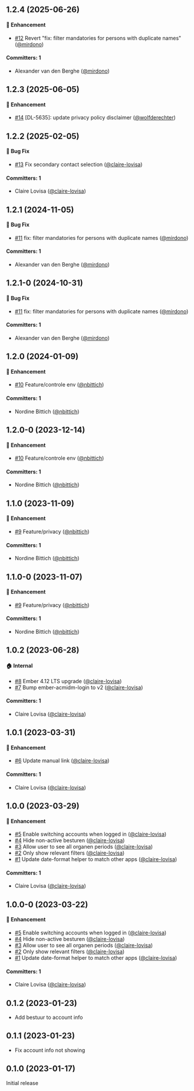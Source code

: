 ## 1.2.4 (2025-06-26)

#### :rocket: Enhancement
* [#12](https://github.com/lblod/frontend-worship-organizations/pull/12) Revert "fix: filter mandatories for persons with duplicate names" ([@mirdono](https://github.com/mirdono))

#### Committers: 1
- Alexander van den Berghe ([@mirdono](https://github.com/mirdono))

## 1.2.3 (2025-06-05)

#### :rocket: Enhancement
* [#14](https://github.com/lblod/frontend-worship-organizations/pull/14) [DL-5635]: update privacy policy disclaimer ([@wolfderechter](https://github.com/wolfderechter))

## 1.2.2 (2025-02-05)

#### :bug: Bug Fix
* [#13](https://github.com/lblod/frontend-worship-organizations/pull/13) Fix secondary contact selection ([@claire-lovisa](https://github.com/claire-lovisa))

#### Committers: 1
- Claire Lovisa ([@claire-lovisa](https://github.com/claire-lovisa))


## 1.2.1 (2024-11-05)

#### :bug: Bug Fix
* [#11](https://github.com/lblod/frontend-worship-organizations/pull/11) fix: filter mandatories for persons with duplicate names ([@mirdono](https://github.com/mirdono))

#### Committers: 1
- Alexander van den Berghe ([@mirdono](https://github.com/mirdono))

## 1.2.1-0 (2024-10-31)

#### :bug: Bug Fix
* [#11](https://github.com/lblod/frontend-worship-organizations/pull/11) fix: filter mandatories for persons with duplicate names ([@mirdono](https://github.com/mirdono))

#### Committers: 1
- Alexander van den Berghe ([@mirdono](https://github.com/mirdono))

## 1.2.0 (2024-01-09)

#### :rocket: Enhancement
* [#10](https://github.com/lblod/frontend-worship-organizations/pull/10) Feature/controle env ([@nbittich](https://github.com/nbittich))

#### Committers: 1
- Nordine Bittich ([@nbittich](https://github.com/nbittich))


## 1.2.0-0 (2023-12-14)

#### :rocket: Enhancement
* [#10](https://github.com/lblod/frontend-worship-organizations/pull/10) Feature/controle env ([@nbittich](https://github.com/nbittich))

#### Committers: 1
- Nordine Bittich ([@nbittich](https://github.com/nbittich))


## 1.1.0 (2023-11-09)

#### :rocket: Enhancement
* [#9](https://github.com/lblod/frontend-worship-organizations/pull/9) Feature/privacy ([@nbittich](https://github.com/nbittich))

#### Committers: 1
- Nordine Bittich ([@nbittich](https://github.com/nbittich))


## 1.1.0-0 (2023-11-07)

#### :rocket: Enhancement
* [#9](https://github.com/lblod/frontend-worship-organizations/pull/9) Feature/privacy ([@nbittich](https://github.com/nbittich))

#### Committers: 1
- Nordine Bittich ([@nbittich](https://github.com/nbittich))


## 1.0.2 (2023-06-28)

#### :house: Internal
* [#8](https://github.com/lblod/frontend-worship-organizations/pull/8) Ember 4.12 LTS upgrade ([@claire-lovisa](https://github.com/claire-lovisa))
* [#7](https://github.com/lblod/frontend-worship-organizations/pull/7) Bump ember-acmidm-login to v2 ([@claire-lovisa](https://github.com/claire-lovisa))

#### Committers: 1
- Claire Lovisa ([@claire-lovisa](https://github.com/claire-lovisa))


## 1.0.1 (2023-03-31)

#### :rocket: Enhancement
* [#6](https://github.com/lblod/frontend-worship-organizations/pull/6) Update manual link ([@claire-lovisa](https://github.com/claire-lovisa))

#### Committers: 1
- Claire Lovisa ([@claire-lovisa](https://github.com/claire-lovisa))


## 1.0.0 (2023-03-29)

#### :rocket: Enhancement
* [#5](https://github.com/lblod/frontend-worship-organizations/pull/5) Enable switching accounts when logged in ([@claire-lovisa](https://github.com/claire-lovisa))
* [#4](https://github.com/lblod/frontend-worship-organizations/pull/4) Hide non-active besturen ([@claire-lovisa](https://github.com/claire-lovisa))
* [#3](https://github.com/lblod/frontend-worship-organizations/pull/3) Allow user to see all organen periods ([@claire-lovisa](https://github.com/claire-lovisa))
* [#2](https://github.com/lblod/frontend-worship-organizations/pull/2) Only show relevant filters ([@claire-lovisa](https://github.com/claire-lovisa))
* [#1](https://github.com/lblod/frontend-worship-organizations/pull/1) Update date-format helper to match other apps ([@claire-lovisa](https://github.com/claire-lovisa))

#### Committers: 1
- Claire Lovisa ([@claire-lovisa](https://github.com/claire-lovisa))


## 1.0.0-0 (2023-03-22)

#### :rocket: Enhancement
* [#5](https://github.com/lblod/frontend-worship-organizations/pull/5) Enable switching accounts when logged in ([@claire-lovisa](https://github.com/claire-lovisa))
* [#4](https://github.com/lblod/frontend-worship-organizations/pull/4) Hide non-active besturen ([@claire-lovisa](https://github.com/claire-lovisa))
* [#3](https://github.com/lblod/frontend-worship-organizations/pull/3) Allow user to see all organen periods ([@claire-lovisa](https://github.com/claire-lovisa))
* [#2](https://github.com/lblod/frontend-worship-organizations/pull/2) Only show relevant filters ([@claire-lovisa](https://github.com/claire-lovisa))
* [#1](https://github.com/lblod/frontend-worship-organizations/pull/1) Update date-format helper to match other apps ([@claire-lovisa](https://github.com/claire-lovisa))

#### Committers: 1
- Claire Lovisa ([@claire-lovisa](https://github.com/claire-lovisa))


## 0.1.2 (2023-01-23)

- Add bestuur to account info


## 0.1.1 (2023-01-23)

- Fix account info not showing


## 0.1.0 (2023-01-17)

Initial release



